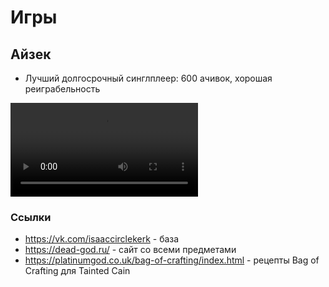 # Игры

## Айзек

- Лучший долгосрочный синглплеер: 600 ачивок, хорошая реиграбельность

<video controls>
  <source src="../../../assets/vk/isaac.mp4" type="video/mp4">
Your browser does not support the video tag.
</video>

### Ссылки

- https://vk.com/isaaccirclekerk - база
- https://dead-god.ru/ - сайт со всеми предметами
- https://platinumgod.co.uk/bag-of-crafting/index.html - рецепты Bag of Crafting для Tainted Cain
